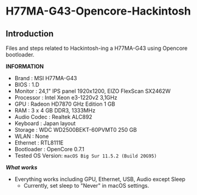 # H77MA-G43-Opencore-Hackintosh

## Introduction

Files and steps related to Hackintosh-ing a H77MA-G43 using Opencore bootloader.



**INFORMATION**
* Brand		: MSI H77MA-G43
* BIOS		: 1.D
* Monitor	: 24,1" IPS panel 1920x1200, EIZO FlexScan SX2462W
* Processor	: Intel Xeon e3-1220v2 3,1GHz
* GPU		: Radeon HD7870 GHz Edition 1 GB
* RAM		: 3 x 4 GB DDR3, 1333MHz
* Audio Codec	: Realtek ALC892
* Keyboard	: Japan layout
* Storage	: WDC WD2500BEKT-60PVMT0 250 GB
* WLAN		: None
* Ethernet	: RTL8111E
* Bootloader	: OpenCore 0.7.1
* Tested OS Version: ```macOS Big Sur 11.5.2 (Build 20G95)```

***What works***
* Everything works including GPU, Ethernet, USB, Audio except Sleep	
	- Currently, set sleep to "Never" in macOS settings.